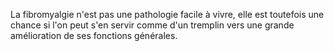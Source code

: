 La fibromyalgie n'est pas une pathologie facile à vivre, elle est toutefois une chance si l'on peut s'en servir comme d'un tremplin vers une grande amélioration de ses fonctions générales.
